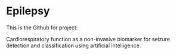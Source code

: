 # Epilepsy

This is the Github for project:

Cardiorespiratory function as a non-invasive biomarker for seizure detection and classification using artificial intelligence.
